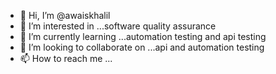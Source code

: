 - 👋 Hi, I’m @awaiskhalil
- 👀 I’m interested in ...software quality assurance
- 🌱 I’m currently learning ...automation testing and api testing
- 💞️ I’m looking to collaborate on ...api and automation testing
- 📫 How to reach me ...

<!---
awaiskhalil/awaiskhalil is a ✨ special ✨ repository because its `README.md` (this file) appears on your GitHub profile.
You can click the Preview link to take a look at your changes.
--->
